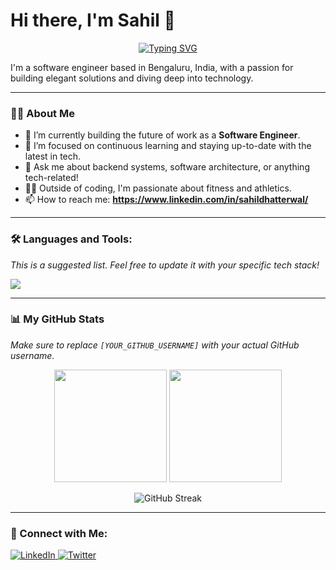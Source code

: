 # Hi there, I'm Sahil 👋

<p align="center">
  <a href="https://git.io/typing-svg"><img src="https://readme-typing-svg.herokuapp.com?font=Fira+Code&size=24&pause=1000&color=1CA6F2&width=435&lines=Software+Engineer;Always+Learning+and+Growing;Passionate+Problem+Solver" alt="Typing SVG" /></a>
</p>

I'm a software engineer based in Bengaluru, India, with a passion for building elegant solutions and diving deep into technology.

---

### 👨‍💻 About Me

- 🏢 I’m currently building the future of work as a **Software Engineer**.
- 🌱 I’m focused on continuous learning and staying up-to-date with the latest in tech.
- 💬 Ask me about backend systems, software architecture, or anything tech-related!
- 🏃‍♂️ Outside of coding, I'm passionate about fitness and athletics.
- 📫 How to reach me: **https://www.linkedin.com/in/sahildhatterwal/**

---

### 🛠️ Languages and Tools:

*This is a suggested list. Feel free to update it with your specific tech stack!*

<p align="left">
  <a href="https://skillicons.dev">
    <img src="https://skillicons.dev/icons?i=java,python,js,react,nodejs,spring,docker,kubernetes,aws,git,mysql,mongodb,cpp,nextjs" />
  </a>
</p>

---

### 📊 My GitHub Stats

*Make sure to replace `[YOUR_GITHUB_USERNAME]` with your actual GitHub username.*

<p align="center">
  <img height="180em" src="https://github-readme-stats.vercel.app/api?username=Lunaticfrost&show_icons=true&theme=tokyonight&include_all_commits=true&count_private=true"/>
  <img height="180em" src="https://github-readme-stats.vercel.app/api/top-langs/?username=Lunaticfrost&layout=compact&langs_count=8&theme=tokyonight"/>
</p>
<p align="center">
    <img src="https://github-readme-streak-stats.herokuapp.com/?user=Lunaticfrost&theme=tokyonight" alt="GitHub Streak">
</p>


---

### 🤝 Connect with Me:

<p align="left">
  <a href="https://www.linkedin.com/in/sahildhatterwal/" target="_blank">
    <img src="https://img.shields.io/badge/LinkedIn-0077B5?style=for-the-badge&logo=linkedin&logoColor=white" alt="LinkedIn"/>
  </a>
  <a href="https://x.com/FrostLunatic" target="_blank">
    <img src="https://img.shields.io/badge/Twitter-1DA1F2?style=for-the-badge&logo=twitter&logoColor=white" alt="Twitter"/>
  </a>
</p>
